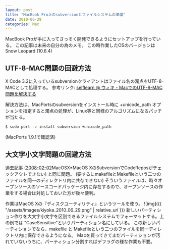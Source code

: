 ```yaml
---
layout: post
title: "MacBook Pro上のsubversionとファイルシステムの準備"
date: 2010-06-29
categories: Mac
---
```

MacBook Proが手に入ってさっそく開発できるようにセットアップを行っている。
この記事は未来の自分の為のメモ。
この時作業したOSのバージョンは Snow Leopard (10.6.4)

## UTF-8-MAC問題の回避方法
X Code 3.2に入っているsubversionクライアントはファイル名の濁点をUTF-8-MACとして処理する。
 参考リンク:
 [selflearn @ ウィキ - MacでのUTF-8-MAC問題を解決する](http://www23.atwiki.jp/selflearn/pages/55.html)

解決方法は、MacPortsのsubversionをインストール時に +unicode_path オプションを指定すると濁点の処理が、Linux等と同様のアルゴリズムになるパッチが当たる。
```bash
$ sudo port -v install subversion +unicode_path
```
(MacPorts 1.9.1で確認済)

## 大文字小文字問題の回避方法
過去記事 ([2008-02-02](/blog-archive/2008/02/02/post/)MacOSX*MacOS XのSubversionでCodeReposがチェックアウトできない) と同じ問題。
(要するにmakefileとMakefileという二つのファイルを同一のディレクトリ内に共存できない)
そういうファイルは、時々オープンソースのソースコードパッケージ内に存在するので、オープンソースの作業をする場合は対処しておいた方が後々便利。

作業はMacOS Xの『ディスクユーティリティ』というツールを使う。
![img]({{ "/assets/images/kiyoka_2010_06_29.png" | relative_url }})
新しいパーティション作りを大文字小文字を区別できるファイルシステムでフォーマットする。上の例では "CaseSensitive"というパーティション名にしている。
この新しいパーティションでなら、makefile と Makefileという二つのファイルを同一ディレクトリ内に保存できるようになる。
Macを買ってきてまだパーティションが汚れていないうちに、パーティション分割すればデフラグの様な作業も不要。
